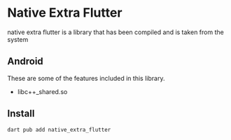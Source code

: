 # Native Extra Flutter

native extra flutter is a library that has been compiled and is taken from the system

## Android

These are some of the features included in this library.

- libc++_shared.so

## Install

```bash
dart pub add native_extra_flutter
```